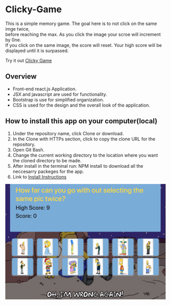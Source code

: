 # Clicky-Game
This is a simple memory game. The goal here is to not click on the same imge twice,  
before reaching the max. 
As you click the image your scroe will increment by 0ne.  
If you click on the same image, the score will reset.
Your high score will be displayed until it is surpassed.

Try it out  [Clicky Game](https://afternoon-dawn-64528.herokuapp.com/)

## Overview
- Front-end react.js Application.
- JSX and javascript are used for functionality.
- Bootstrap is use for simplified organization.
- CSS is used for the design and the overall look of the application.

## How to install this app on your computer(local)
1. Under the repository name, click Clone or download.
2. In the Clone with HTTPs section, click to copy the clone URL for the repository.
3. Open Git Bash.
4. Change the current working directory to the location where you want the cloned directory to be made.
5. After install in the terminal run: NPM install to download all the neccesarry packeges for the app.
6. Link to [Install Instructions](https://help.github.com/en/github/creating-cloning-and-archiving-repositories/cloning-a-repository)
 
![Clicky-Game Demo](images/clicky.png)
